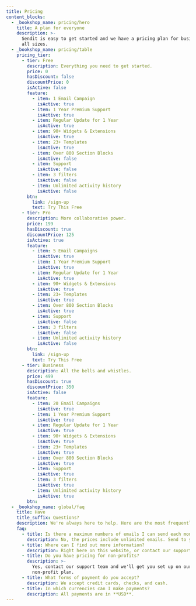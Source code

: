 ```yaml
---
title: Pricing
content_blocks:
  - _bookshop_name: pricing/hero
    title: A plan for everyone
    description: >-
      Sendit is easy to get started and we have a pricing plan for businesses of
      all sizes.
  - _bookshop_name: pricing/table
    pricing_tier:
      - tier: Free
        description: Everything you need to get started.
        price: 0
        hasDiscount: false
        discountPrice: 0
        isActive: false
        feature:
          - item: 1 Email Campaign
            isActive: true
          - item: 1 Year Premium Support
            isActive: true
          - item: Regular Update for 1 Year
            isActive: true
          - item: 90+ Widgets & Extensions
            isActive: true
          - item: 23+ Templates
            isActive: true
          - item: Over 800 Section Blocks
            isActive: false
          - item: Support
            isActive: false
          - item: 3 filters
            isActive: false
          - item: Unlimited activity history
            isActive: false
        btn:
          link: /sign-up
          text: Try This Free
      - tier: Pro
        description: More collaborative power.
        price: 199
        hasDiscount: true
        discountPrice: 125
        isActive: true
        feature:
          - item: 5 Email Campaigns
            isActive: true
          - item: 1 Year Premium Support
            isActive: true
          - item: Regular Update for 1 Year
            isActive: true
          - item: 90+ Widgets & Extensions
            isActive: true
          - item: 23+ Templates
            isActive: true
          - item: Over 800 Section Blocks
            isActive: true
          - item: Support
            isActive: false
          - item: 3 filters
            isActive: false
          - item: Unlimited activity history
            isActive: false
        btn:
          link: /sign-up
          text: Try This Free
      - tier: Business
        description: All the bells and whistles.
        price: 499
        hasDiscount: true
        discountPrice: 350
        isActive: false
        feature:
          - item: 20 Email Campaigns
            isActive: true
          - item: 1 Year Premium Support
            isActive: true
          - item: Regular Update for 1 Year
            isActive: true
          - item: 90+ Widgets & Extensions
            isActive: true
          - item: 23+ Templates
            isActive: true
          - item: Over 800 Section Blocks
            isActive: true
          - item: Support
            isActive: true
          - item: 3 filters
            isActive: true
          - item: Unlimited activity history
            isActive: true
        btn:
  - _bookshop_name: global/faq
    title: Have
    title_suffix: Questions?
    description: We're always here to help. Here are the most frequently asked questions.
    faq:
      - title: Is there a maximum numbers of emails I can send each month?
        description: No, the prices include unlimited emails. Send to your heart's content.
      - title: Where can I find out more information?
        description: Right here on this website, or contact our support team.
      - title: Do you have pricing for non-profits?
        description: >-
          Yes, contact our support team and we'll get you set up on our
          non-profit plan.
      - title: What forms of payment do you accept?
        description: We accept credit cards, checks, and cash.
      - title: In which currencies can I make payments?
        description: All payments are in **USD**.
---
```

